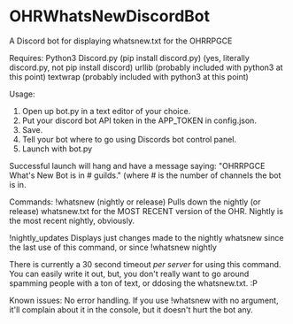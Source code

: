 # OHRWhatsNewDiscordBot
A Discord bot for displaying whatsnew.txt for the OHRRPGCE

Requires:
Python3
Discord.py (pip install discord.py) (yes, literally discord.py, not pip install discord)
urllib (probably included with python3 at this point)
textwrap (probably included with python3 at this point)

Usage: 
1. Open up bot.py in a text editor of your choice.
2. Put your discord bot API token in the APP_TOKEN in config.json.
3. Save.
4. Tell your bot where to go using Discords bot control panel.
5. Launch with bot.py

Successful launch will hang and have a message saying: "OHRRPGCE What's New Bot is in # guilds." (where # is the number of channels the bot is in.

Commands:
!whatsnew (nightly or release)
Pulls down the nightly (or release) whatsnew.txt for the MOST RECENT version of the OHR. Nightly is the most recent nightly, obviously. 

!nightly_updates
Displays just changes made to the nightly whatsnew since the last use of this command, or since !whatsnew nightly

There is currently a 30 second timeout _per server_ for using this command. You can easily write it out, but, you don't really want to go around spamming people with a ton of text, or ddosing the whatsnew.txt. :P


Known issues:
No error handling. If you use !whatsnew with no argument, it'll complain about it in the console, but it doesn't hurt the bot any.
